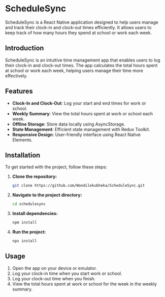 # ScheduleSync

ScheduleSync is a React Native application designed to help users manage and track their clock-in and clock-out times efficiently. It allows users to keep track of how many hours they spend at school or work each week.


## Introduction

ScheduleSync is an intuitive time management app that enables users to log their clock-in and clock-out times. The app calculates the total hours spent at school or work each week, helping users manage their time more effectively.

## Features

- **Clock-In and Clock-Out**: Log your start and end times for work or school.
- **Weekly Summary**: View the total hours spent at work or school each week.
- **Offline Storage**: Store data locally using AsyncStorage.
- **State Management**: Efficient state management with Redux Toolkit.
- **Responsive Design**: User-friendly interface using React Native Elements.

## Installation

To get started with the project, follow these steps:

1. **Clone the repository:**
   ```bash
   git clone https://github.com/Wandilekubheka/ScheduleSync.git
   ```

2. **Navigate to the project directory:**
   ```bash
   cd schedulesync
   ```

3. **Install dependencies:**
   ```bash
   npm install
   ```

4. **Run the project:**
   ```bash
   npx install
   ```

## Usage

1. Open the app on your device or emulator.
2. Log your clock-in time when you start work or school.
3. Log your clock-out time when you finish.
4. View the total hours spent at work or school for the week in the weekly summary.

